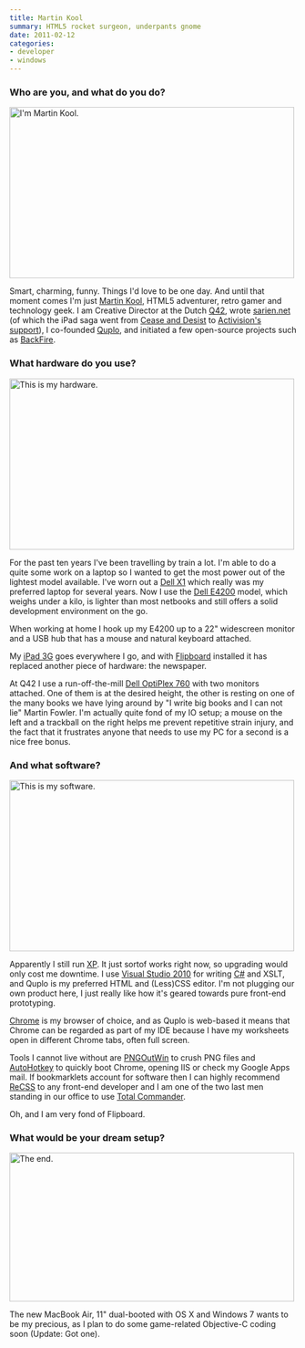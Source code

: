 ```yaml
---
title: Martin Kool
summary: HTML5 rocket surgeon, underpants gnome
date: 2011-02-12
categories:
- developer
- windows
---
```


### Who are you, and what do you do?

<img src="/images/interviews/martin.kool/1.jpg" width="500" height="300" alt="I'm Martin Kool." class="detail">

Smart, charming, funny. Things I'd love to be one day. And until that moment comes I'm just [Martin Kool](http://twitter.com/mrtnkl "Martin's Twitter account."), HTML5 adventurer, retro gamer and technology geek. I am Creative Director at the Dutch [Q42](http://q42.nl/ "Martin works here."), wrote [sarien.net](http://sarien.net/ "Web-based Police/Space/King's Quest.") (of which the iPad saga went from [Cease and Desist](http://www.martinkool.com/2011/01/sariennet-full-story.html "Martin's write up of the Sarien/Activision drama.") to [Activision's support](http://toucharcade.com/2011/01/30/sarien-net-is-back-with-activisions-approval/ "Touch Arcade's article on Sarien/Activision.")), I co-founded [Quplo][], and initiated a few open-source projects such as [BackFire][].

### What hardware do you use?

<img src="/images/interviews/martin.kool/2.jpg" width="500" height="300" alt="This is my hardware." class="detail">

For the past ten years I've been travelling by train a lot. I'm able to do a quite some work on a laptop so I wanted to get the most power out of the lightest model available. I've worn out a [Dell X1][latitude-x1] which really was my preferred laptop for several years. Now I use the [Dell E4200][latitude-e4200] model, which weighs under a kilo, is lighter than most netbooks and still offers a solid development environment on the go.

When working at home I hook up my E4200 up to a 22" widescreen monitor and a USB hub that has a mouse and natural keyboard attached.

My [iPad 3G][ipad-3g] goes everywhere I go, and with [Flipboard][flipboard-ios] installed it has replaced another piece of hardware: the newspaper.

At Q42 I use a run-off-the-mill [Dell OptiPlex 760][optiplex-760] with two monitors attached. One of them is at the desired height, the other is resting on one of the many books we have lying around by "I write big books and I can not lie" Martin Fowler. I'm actually quite fond of my IO setup; a mouse on the left and a trackball on the right helps me prevent repetitive strain injury, and the fact that it frustrates anyone that needs to use my PC for a second is a nice free bonus.

### And what software?

<img src="/images/interviews/martin.kool/3.jpg" width="500" height="300" alt="This is my software." class="detail">

Apparently I still run [XP][windows-xp]. It just sortof works right now, so upgrading would only cost me downtime. I use [Visual Studio 2010][visual-studio] for writing [C#][c-sharp] and XSLT, and Quplo is my preferred HTML and (Less)CSS editor. I'm not plugging our own product here, I just really like how it's geared towards pure front-end prototyping.

[Chrome][] is my browser of choice, and as Quplo is web-based it means that Chrome can be regarded as part of my IDE because I have my worksheets open in different Chrome tabs, often full screen.

Tools I cannot live without are [PNGOutWin][] to crush PNG files and [AutoHotkey][] to quickly boot Chrome, opening IIS or check my Google Apps mail. If bookmarklets account for software then I can highly recommend [ReCSS][] to any front-end developer and I am one of the two last men standing in our office to use [Total Commander][total-commander].

Oh, and I am very fond of Flipboard.

### What would be your dream setup?

<img src="/images/interviews/martin.kool/4.jpg" width="500" height="261" alt="The end." class="detail">

The new MacBook Air, 11" dual-booted with OS X and Windows 7 wants to be my precious, as I plan to do some game-related Objective-C coding soon (Update: Got one).

[autohotkey]: http://web.archive.org/web/20221226174824/https://www.autohotkey.com/ "A hotkey and keystroke program for Windows."
[backfire]: https://code.google.com/archive/p/backfire "Saves CSS changes you make in Firebug back to the server."
[c-sharp]: https://en.wikipedia.org/wiki/C_Sharp_(programming_language) "A compiled programming language."
[chrome]: https://www.google.com/intl/en/chrome/browser/ "A WebKit-based browser, where each tab runs in its own thread."
[flipboard-ios]: https://itunes.apple.com/us/app/flipboard-your-social-news/id358801284 "A 'social magazine' for the iPad."
[ipad-3g]: https://www.apple.com/ipad/ "A tablet device with 3G."
[latitude-e4200]: https://www.dell.com/us/business/p/latitude-e4200/pd "A 12.1 inch lightweight laptop."
[latitude-x1]: https://www.amazon.com/Dell-Latitude-X1-Laptop-Computer/dp/B002YP3HEK "A 12 inch lightweight laptop."
[optiplex-760]: https://www.dell.com/us/dfb/p/optiplex-760/pd "A desktop PC."
[pngoutwin]: http://www.ardfry.com/pngoutwin/ "Image compression software for Windows."
[quplo]: http://www.handcraft.com/ "A service for interactive prototyping in the browser."
[recss]: http://web.archive.org/web/20171022062157/http://david.dojotoolkit.org:80/recss.html "A bookmarklet for refreshing CSS."
[total-commander]: http://www.ghisler.com/ "A file explorer replacement for Windows."
[visual-studio]: http://www.visualstudio.com "A Windows development environment."
[windows-xp]: https://en.wikipedia.org/wiki/Windows_XP "An operating system for x86 computers."
